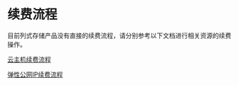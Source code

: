 # 续费流程

目前列式存储产品没有直接的续费流程，请分别参考以下文档进行相关资源的续费操作。

[云主机续费流程](https://docs.jdcloud.com/virtual-machines/renew-process)

[弹性公网IP续费流程](https://docs.jdcloud.com/elastic-ip/renew-process)
